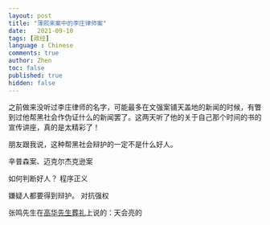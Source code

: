 ```yaml
---
layout: post
title: "薄熙来案中的李庄律师案"
date:   2021-09-10
tags: [政经]
language : Chinese
comments: true
author: Zhen
toc: false
published: true
hidden: false
---
```

之前做来没听过李庄律师的名字，可能最多在文强案铺天盖地的新闻的时候，有瞥到过他帮黑社会作伪证什么的新闻罢了。这两天听了他的关于自己那个时间的书的宣传讲座，真的是太精彩了！


朋友跟我说，这种帮黑社会辩护的一定不是什么好人。

辛普森案、迈克尔杰克逊案

如何判断好人？
程序正义

嫌疑人都要得到辩护。
对抗强权

张鸣先生在[高华先生葬礼](https://youtu.be/ojMmROyYC0E)上说的：天会亮的
<!--stackedit_data:
eyJoaXN0b3J5IjpbLTE3NDkzOTk3OTcsMzIxMTE3NDEzXX0=
-->
